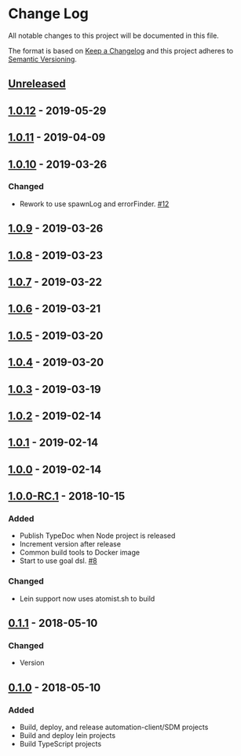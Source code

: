 # Change Log

All notable changes to this project will be documented in this file.

The format is based on [Keep a Changelog](http://keepachangelog.com/)
and this project adheres to [Semantic Versioning](http://semver.org/).

## [Unreleased](https://github.com/atomist/atomist-sdm/compare/1.0.12...HEAD)

## [1.0.12](https://github.com/atomist/atomist-sdm/compare/1.0.11...1.0.12) - 2019-05-29

## [1.0.11](https://github.com/atomist/atomist-sdm/compare/1.0.10...1.0.11) - 2019-04-09

## [1.0.10](https://github.com/atomist/atomist-sdm/compare/1.0.9...1.0.10) - 2019-03-26

### Changed

-   Rework to use spawnLog and errorFinder. [#12](https://github.com/atomist/sdm-pack-clojure/issues/12)

## [1.0.9](https://github.com/atomist/atomist-sdm/compare/1.0.8...1.0.9) - 2019-03-26

## [1.0.8](https://github.com/atomist/atomist-sdm/compare/1.0.7...1.0.8) - 2019-03-23

## [1.0.7](https://github.com/atomist/atomist-sdm/compare/1.0.6...1.0.7) - 2019-03-22

## [1.0.6](https://github.com/atomist/atomist-sdm/compare/1.0.5...1.0.6) - 2019-03-21

## [1.0.5](https://github.com/atomist/atomist-sdm/compare/1.0.4...1.0.5) - 2019-03-20

## [1.0.4](https://github.com/atomist/atomist-sdm/compare/1.0.3...1.0.4) - 2019-03-20

## [1.0.3](https://github.com/atomist/atomist-sdm/compare/1.0.2...1.0.3) - 2019-03-19

## [1.0.2](https://github.com/atomist/atomist-sdm/compare/1.0.1...1.0.2) - 2019-02-14

## [1.0.1](https://github.com/atomist/atomist-sdm/compare/1.0.0...1.0.1) - 2019-02-14

## [1.0.0](https://github.com/atomist/atomist-sdm/compare/1.0.0-RC.1...1.0.0) - 2019-02-14

## [1.0.0-RC.1](https://github.com/atomist/atomist-sdm/compare/0.1.1...1.0.0-RC.1) - 2018-10-15

### Added

-   Publish TypeDoc when Node project is released
-   Increment version after release
-   Common build tools to Docker image
-   Start to use goal dsl. [#8](https://github.com/atomist/clojure-sdm/issues/8)

### Changed

-   Lein support now uses atomist.sh to build

## [0.1.1](https://github.com/atomist/atomist-sdm/compare/0.1.0...0.1.1) - 2018-05-10

### Changed

-   Version

## [0.1.0](https://github.com/atomist/atomist-sdm/tree/0.1.0) - 2018-05-10

### Added

-   Build, deploy, and release automation-client/SDM projects
-   Build and deploy lein projects
-   Build TypeScript projects
